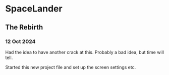 # SpaceLander
## The Rebirth

### 12 Oct 2024

Had the idea to have another crack at this. Probably a bad idea, but time will tell.

Started this new project file and set up the screen settings etc.